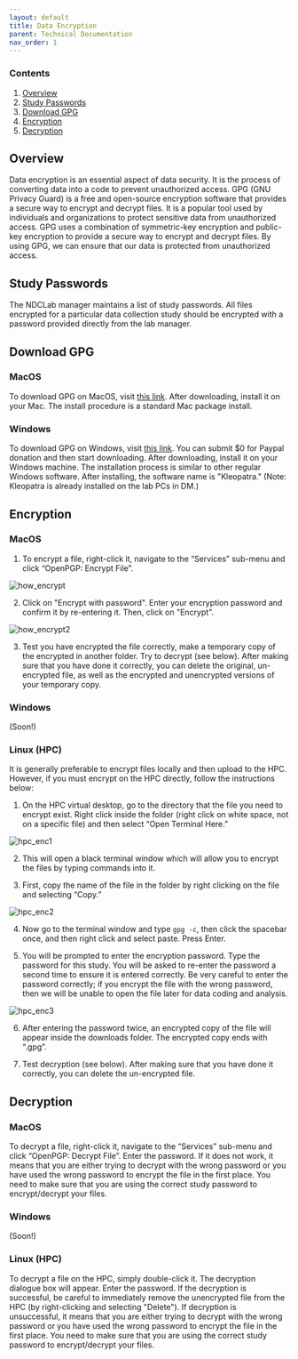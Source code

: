 ```yaml
---
layout: default
title: Data Encryption
parent: Technical Documentation
nav_order: 1
---
```


### Contents
1. [Overview](#overview)
2. [Study Passwords](#study-passwords)
3. [Download GPG](#download-gpg)
4. [Encryption](#encryption)
5. [Decryption](#decryption)

## Overview

Data encryption is an essential aspect of data security. It is the process of converting data into a code to prevent unauthorized access. GPG (GNU Privacy Guard) is a free and open-source encryption software that provides a secure way to encrypt and decrypt files. It is a popular tool used by individuals and organizations to protect sensitive data from unauthorized access. GPG uses a combination of symmetric-key encryption and public-key encryption to provide a secure way to encrypt and decrypt files. By using GPG, we can ensure that our data is protected from unauthorized access.


## Study Passwords

The NDCLab manager maintains a list of study passwords. All files encrypted for a particular data collection study should be encrypted with a password provided directly from the lab manager.


## Download GPG 

### MacOS
To download GPG on MacOS, visit [this link](https://gpgtools.org/). After downloading, install it on your Mac. The install procedure is a standard Mac package install.

### Windows
To download GPG on Windows, visit [this link](https://www.gpg4win.org/get-gpg4win.html). You can submit $0 for Paypal donation and then start downloading. After downloading, install it on your Windows machine. The installation process is similar to other regular Windows software. After installing, the software name is "Kleopatra." (Note: Kleopatra is already installed on the lab PCs in DM.)


## Encryption

### MacOS

1. To encrypt a file, right-click it, navigate to the “Services” sub-menu and click “OpenPGP: Encrypt File”.

![how_encrypt](https://raw.githubusercontent.com/NDCLab/wiki/main/docs/_assets/technical/how_encrypt.png)

2. Click on "Encrypt with password". Enter your encryption password and confirm it by re-entering it. Then, click on "Encrypt".

![how_encrypt2](https://raw.githubusercontent.com/NDCLab/wiki/main/docs/_assets/technical/how_encrypt2.png)

3. Test you have encrypted the file correctly, make a temporary copy of the encrypted in another folder. Try to decrypt (see below). After making sure that you have done it correctly, you can delete the original, un-encrypted file, as well as the encrypted and unencrypted versions of your temporary copy. 

### Windows

(Soon!)

### Linux (HPC)

It is generally preferable to encrypt files locally and then upload to the HPC. However, if you must encrypt on the HPC directly, follow the instructions below:

1. On the HPC virtual desktop, go to the directory that the file you need to encrypt exist. Right click inside the folder (right click on white space, not on a specific file) and then select “Open Terminal Here.”

![hpc_enc1](https://raw.githubusercontent.com/NDCLab/wiki/main/docs/_assets/technical/hpc_enc1.png)

2. This will open a black terminal window which will allow you to encrypt the files by typing commands into it.

3. First, copy the name of the file in the folder by right clicking on the file and selecting “Copy.”

![hpc_enc2](https://raw.githubusercontent.com/NDCLab/wiki/main/docs/_assets/technical/hpc_enc2.png)

4. Now go to the terminal window and type `gpg -c`, then click the spacebar once, and then right click and select paste. Press Enter.

5. You will be prompted to enter the encryption password. Type the password for this study. You will be asked to re-enter the password a second time to ensure it is entered correctly. Be very careful to enter the password correctly; if you encrypt the file with the wrong password, then we will be unable to open the file later for data coding and analysis.

![hpc_enc3](https://raw.githubusercontent.com/NDCLab/wiki/main/docs/_assets/technical/hpc_enc3.png)

6. After entering the password twice, an encrypted copy of the file will appear inside the downloads folder. The encrypted copy ends with “.gpg”.

7. Test decryption (see below). After making sure that you have done it correctly, you can delete the un-encrypted file. 


## Decryption

### MacOS

To decrypt a file, right-click it, navigate to the “Services” sub-menu and click “OpenPGP: Decrypt File”. Enter the password. If it does not work, it means that you are either trying to decrypt with the wrong password or you have used the wrong password to encrypt the file in the first place. You need to make sure that you are using the correct study password to encrypt/decrypt your files.

### Windows

(Soon!)

### Linux (HPC)

To decrypt a file on the HPC, simply double-click it. The decryption dialogue box will appear. Enter the password. If the decryption is successful, be careful to immediately remove the unencrypted file from the HPC (by right-clicking and selecting "Delete").  If decryption is unsuccessful, it means that you are either trying to decrypt with the wrong password or you have used the wrong password to encrypt the file in the first place. You need to make sure that you are using the correct study password to encrypt/decrypt your files.
